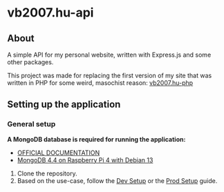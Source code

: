 # vb2007.hu-api

## About

A simple API for my personal website, written with Express.js and some other packages.

This project was made for replacing the first version of my site that was written in PHP for some weird, masochist reason: [vb2007.hu-php](https://github.com/vb2007/vb2007.hu-php)

## Setting up the application

### General setup

**A MongoDB database is required for running the application:**

- [OFFICIAL DOCUMENTATION](https://www.mongodb.com/docs/manual/installation/)
- [MongoDB 4.4 on Raspberry Pi 4 with Debian 13](./docs/db/mongodb-pi4-deb13-setup.md)

1. Clone the repository.
2. Based on the use-case, follow the [Dev Setup](./docs/dev-setup.md) or the [Prod Setup](./docs/prod-setup.md) guide.
